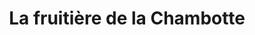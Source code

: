 ---
title: "La fruitière de la Chambotte"
url: /saint-germain-la-chambotte/la-fruitiere-de-la-chambotte/
shop: fromage
---